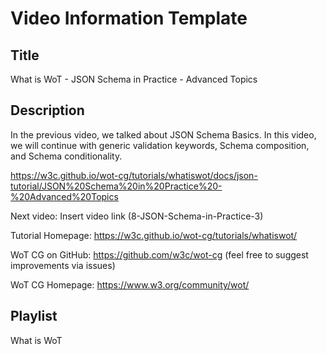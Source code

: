 # Video Information Template

## Title

What is WoT - JSON Schema in Practice - Advanced Topics

## Description

In the previous video, we talked about JSON Schema Basics. In this video, we will continue with generic validation keywords, Schema composition, and Schema conditionality.

https://w3c.github.io/wot-cg/tutorials/whatiswot/docs/json-tutorial/JSON%20Schema%20in%20Practice%20-%20Advanced%20Topics

Next video: Insert video link (8-JSON-Schema-in-Practice-3)

Tutorial Homepage: https://w3c.github.io/wot-cg/tutorials/whatiswot/

WoT CG on GitHub: https://github.com/w3c/wot-cg (feel free to suggest improvements via issues)

WoT CG Homepage: https://www.w3.org/community/wot/

## Playlist

What is WoT
